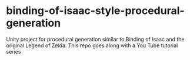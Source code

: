 # binding-of-isaac-style-procedural-generation
Unity project for procedural generation similar to Binding of Isaac and the original Legend of Zelda. This repo goes along with a You Tube tutorial series
